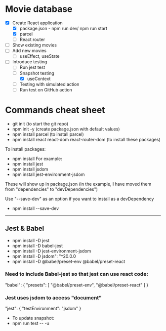 # Movie database

* [x] Create React application
    * [x] package.json - npm run dev/ npm run start
    * [x] parcel
    * [ ] React router
* [ ] Show existing movies
* [ ] Add new movies
    * [ ] useEffect, useState
* [ ] Introduce testing
    * [ ] Run jest test
    * [ ] Snapshot testing
        * [x] useContext
    * [ ] Testing with simulated action
    * [ ] Run test on GitHub action

# Commands cheat sheet

- git init (to start the git repo)
- npm init -y (create package.json with default values)
- npm install parcel (to install parcel)
- npm install react react-dom react-router-dom (to install these packages)

To install packages:
- npm install <packageName>
  For example:
- npm install jest
- npm install jsdom
- npm install jest-environment-jsdom

These will show up in package.json (in the example, I have moved them from "dependencies" to "devDependencies")

Use "--save-dev" as an option if you want to install as a devDependency

- npm install --save-dev <packageName>


------------------------

## Jest & Babel

- npm install -D jest
- npm install -D babel-jest
- npm install -D jest-environment-jsdom
- npm install -D jsdom": "^20.0.0
- npm install -D @babel/preset-env @babel/preset-react

### Need to include Babel-jest so that jest can use react code:
"babel": {
    "presets": [
        "@babel/preset-env",
        "@babel/preset-react"
    ]
}

### Jest uses jsdom to access "document"
"jest": {
    "testEnvironment": "jsdom"
}


- To update snapshot:
- npm run test -- -u